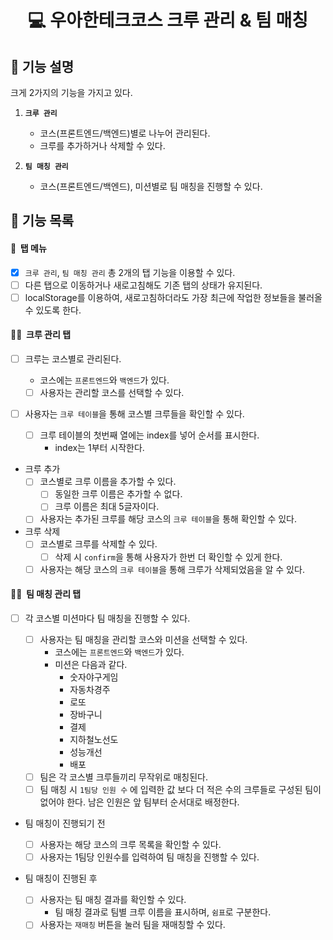 <h1 align="middle">💻&nbsp;우아한테크코스 크루 관리 & 팀 매칭</h1>

## 👀 기능 설명

크게 2가지의 기능을 가지고 있다.

1. **`크루 관리`**

   - 코스(프론트엔드/백엔드)별로 나누어 관리된다.
   - 크루를 추가하거나 삭제할 수 있다.

2. **`팀 매칭 관리`**

   - 코스(프론트엔드/백엔드), 미션별로 팀 매칭을 진행할 수 있다.

## 📃 기능 목록

#### 👀 &nbsp;탭 메뉴

- [x] `크루 관리`, `팀 매칭 관리` 총 2개의 탭 기능을 이용할 수 있다.
- [ ] 다른 탭으로 이동하거나 새로고침해도 기존 탭의 상태가 유지된다.
- [ ] localStorage를 이용하여, 새로고침하더라도 가장 최근에 작업한 정보들을 불러올 수 있도록 한다.

#### ☝🏻 &nbsp;크루 관리 탭

- [ ] 크루는 코스별로 관리된다.

  - 코스에는 `프론트엔드`와 `백엔드`가 있다.
  - [ ] 사용자는 관리할 코스를 선택할 수 있다.

- [ ] 사용자는 `크루 테이블`을 통해 코스별 크루들을 확인할 수 있다.

  - [ ] 크루 테이블의 첫번째 열에는 index를 넣어 순서를 표시한다.
    - index는 1부터 시작한다.

- 크루 추가
  - [ ] 코스별로 크루 이름을 추가할 수 있다.
    - [ ] 동일한 크루 이름은 추가할 수 없다.
    - [ ] 크루 이름은 최대 5글자이다.
  - [ ] 사용자는 추가된 크루를 해당 코스의 `크루 테이블`을 통해 확인할 수 있다.
- 크루 삭제
  - [ ] 코스별로 크루를 삭제할 수 있다.
    - [ ] 삭제 시 `confirm`을 통해 사용자가 한번 더 확인할 수 있게 한다.
  - [ ] 사용자는 해당 코스의 `크루 테이블`을 통해 크루가 삭제되었음을 알 수 있다.

#### ✌🏻 &nbsp;팀 매칭 관리 탭

- [ ] 각 코스별 미션마다 팀 매칭을 진행할 수 있다.

  - [ ] 사용자는 팀 매칭을 관리할 코스와 미션을 선택할 수 있다.
    - 코스에는 `프론트엔드`와 `백엔드`가 있다.
    - 미션은 다음과 같다.
      - 숫자야구게임
      - 자동차경주
      - 로또
      - 장바구니
      - 결제
      - 지하철노선도
      - 성능개선
      - 배포
  - [ ] 팀은 각 코스별 크루들끼리 무작위로 매칭된다.
  - [ ] 팀 매칭 시 `1팀당 인원 수` 에 입력한 값 보다 더 적은 수의 크루들로 구성된 팀이 없어야 한다.
        남은 인원은 앞 팀부터 순서대로 배정한다.

- 팀 매칭이 진행되기 전

  - [ ] 사용자는 해당 코스의 크루 목록을 확인할 수 있다.
  - [ ] 사용자는 1팀당 인원수를 입력하여 팀 매칭을 진행할 수 있다.

- 팀 매칭이 진행된 후
  - [ ] 사용자는 팀 매칭 결과를 확인할 수 있다.
    - 팀 매칭 결과로 팀별 크루 이름을 표시하며, `쉼표`로 구분한다.
  - [ ] 사용자는 `재매칭` 버튼을 눌러 팀을 재매칭할 수 있다.
